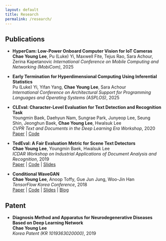 ```yaml
---
layout: default
title: Research
permalink: /research/
---
```


## Publications

- **HyperCam: Low-Power Onboard Computer Vision for IoT Cameras**  
  **Chae Young Lee**, Pu (Luke) Yi, Maxwell Fite, Tejus Rao, Sara Achour, Zerina Kapetanovic
  *International Conference on Mobile Computing and Networking (MobiCom)*, 2025

- **Early Termination for Hyperdimensional Computing Using Inferential Statistics**  
  Pu (Luke) Yi, Yifan Yang, **Chae Young Lee**, Sara Achour  
  *International Conference on Architectural Support for Programming Languages and Operating Systems (ASPLOS)*, 2025

- **CLEval: Character-Level Evaluation for Text Detection and Recognition Task**  
  Youngmin Baek, Daehyun Nam, Sungrae Park, Junyeop Lee, Seung Shin, Jeonghun Baek, **Chae Young Lee**, Hwalsuk Lee  
  *CVPR Text and Documents in the Deep Learning Era Workshop*, 2020  
  [Paper](https://openaccess.thecvf.com/content_CVPRW_2020/html/w34/Baek_CLEval_Character-Level_Evaluation_for_Text_Detection_and_Recognition_Tasks_CVPRW_2020_paper.html) | [Code](https://github.com/clovaai/CLEval)

- **TedEval: A Fair Evaluation Metric for Scene Text Detectors**  
  **Chae Young Lee**, Youngmin Baek, Hwalsuk Lee  
  *ICDAR Workshop on Industrial Applications of Document Analysis and Recognition*, 2019  
  [Paper](https://arxiv.org/abs/1907.01227) | [Code](https://github.com/clovaai/TedEval) | [Slides](https://docs.google.com/presentation/d/1EFK_WjpdLExZVDPt4C7yCcxjpXNvIyAOL9zUnKx1VoY/edit#slide=id.p1)

- **Conditional WaveGAN**  
  **Chae Young Lee**, Anoop Toffy, Gue Jun Jung, Woo-Jin Han  
  *TensorFlow Korea Conference*, 2018  
  [Paper](https://arxiv.org/abs/1809.10636) | [Code](https://github.com/chaeyoung-lee/cwavegan) | [Slides](https://github.com/chaeyoung-lee/cwavegan/blob/master/final_presentation/CWaveGAN_DLJeju18ppt_Anoop_CY.pdf) | [Blog](https://medium.com/@chaeyoung.lee/conditional-wavegan-explained-1c2a87e8d84d)

## Patent

- **Diagnosis Method and Apparatus for Neurodegenerative Diseases Based on Deep Learning Network**  
  **Chae Young Lee**  
  *Korea Patent (KR 1019363020000)*, 2019
